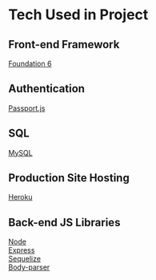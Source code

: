 # Tech Used in Project

## Front-end Framework
[Foundation 6](https://foundation.zurb.com/)

## Authentication
[Passport.js](http://passportjs.org/)

## SQL
[MySQL](https://www.mysql.com/)

## Production Site Hosting
[Heroku](https://www.heroku.com/)

## Back-end JS Libraries
[Node](https://nodejs.org/en/) <br>
[Express](http://expressjs.com/) <br>
[Sequelize](http://docs.sequelizejs.com/) <br>
[Body-parser](https://www.npmjs.com/package/body-parser) <br>
